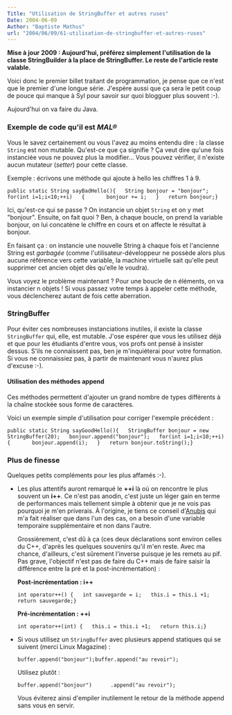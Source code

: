 ```yaml
---
Title: "Utilisation de StringBuffer et autres ruses"
Date: 2004-06-09
Author: "Baptiste Mathus"
url: "2004/06/09/61-utilisation-de-stringbuffer-et-autres-ruses"
---
```




**Mise à jour 2009 : Aujourd'hui, préférez simplement l'utilisation de
la classe StringBuilder à la place de StringBuffer. Le reste de
l'article reste valable.**

Voici donc le premier billet traitant de programmation, je pense que ce
n'est que le premier d'une longue série. J'espère aussi que ça sera le
petit coup de pouce qui manque à Syl pour savoir sur quoi blogguer plus
souvent :-).

Aujourd'hui on va faire du Java.

### Exemple de code qu'il est *MAL®*

Vous le savez certainement ou vous l'avez au moins entendu dire : la
classe `String` est non mutable. Qu'est-ce que ça signifie ? Ça veut
dire qu'une fois instanciée vous ne pouvez plus la modifier... Vous
pouvez vérifier, il n'existe aucun mutateur (*setter*) pour cette
classe.

Exemple : écrivons une méthode qui ajoute à hello les chiffres 1 à 9.

    public static String sayBadHello(){   String bonjour = "bonjour";   for(int i=1;i<10;++i)   {       bonjour += i;   }   return bonjour;}

Ici, qu'est-ce qui se passe ? On instancie un objet `String` et on y met
"bonjour". Ensuite, on fait quoi ? Ben, à chaque boucle, on prend la
variable bonjour, on lui concatène le chiffre en cours et on affecte le
résultat à bonjour.

En faisant ça : on instancie une nouvelle String à chaque fois et
l'ancienne String est *garbagée* (comme l'utilisateur-développeur ne
possède alors plus aucune référence vers cette variable, la machine
virtuelle sait qu'elle peut supprimer cet ancien objet dès qu'elle le
voudra).

Vous voyez le problème maintenant ? Pour une boucle de n éléments, on va
instancier n objets ! Si vous passez votre temps à appeler cette
méthode, vous déclencherez autant de fois cette aberration.

### StringBuffer

Pour éviter ces nombreuses instanciations inutiles, il existe la classe
`StringBuffer` qui, elle, est mutable. J'ose espérer que vous les
utilisez déjà et que pour les étudiants d'entre vous, vos profs ont
pensé à insister dessus. S'ils ne connaissent pas, ben je m'inquiéterai
pour votre formation. Si vous ne connaissiez pas, à partir de maintenant
vous n'aurez plus d'excuse :-).

#### Utilisation des méthodes append

Ces méthodes permettent d'ajouter un grand nombre de types différents à
la chaîne stockée sous forme de caractères.

Voici un exemple simple d'utilisation pour corriger l'exemple précédent
:

    public static String sayGoodHello(){   StringBuffer bonjour = new StringBuffer(20);   bonjour.append("bonjour");   for(int i=1;i<10;++i)   {       bonjour.append(i);   }   return bonjour.toString();}

### Plus de finesse

Quelques petits compléments pour les plus affamés :-).

-   Les plus attentifs auront remarqué le **++i** là où on rencontre le
    plus souvent un **i++**. Ce n'est pas anodin, c'est juste un léger
    gain en terme de performances mais tellement simple à obtenir que je
    ne vois pas pourquoi je m'en priverais. À l'origine, je tiens ce
    conseil d'[Anubis](http://www.genezys.net) qui m'a fait réaliser que
    dans l'un des cas, on a besoin d'une variable temporaire
    supplémentaire et non dans l'autre.

    Grossièrement, c'est dû à ça (ces deux déclarations sont environ
    celles du C++, d'après les quelques souvenirs qu'il m'en reste. Avec
    ma chance, d'ailleurs, c'est sûrement l'inverse puisque je les
    remets au pif. Pas grave, l'objectif n'est pas de faire du C++ mais
    de faire saisir la différence entre la pré et la
    post-incrémentation) :

    **Post-incrémentation : i++**

        int operator++() {   int sauvegarde = i;   this.i = this.i +1;   return sauvegarde;}

    **Pré-incrémentation : ++i**

        int operator++(int) {   this.i = this.i +1;   return this.i;}

-   Si vous utilisez un `StringBuffer` avec plusieurs append statiques
    qui se suivent (merci Linux Magazine) :

        buffer.append("bonjour");buffer.append("au revoir");

    Utilisez plutôt :

        buffer.append("bonjour")      .append("au revoir");

    Vous éviterez ainsi d'empiler inutilement le retour de la méthode
    append sans vous en servir.


